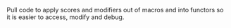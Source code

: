Pull code to apply scores and modifiers out of macros and into functors so it is easier to access, modify and debug.
